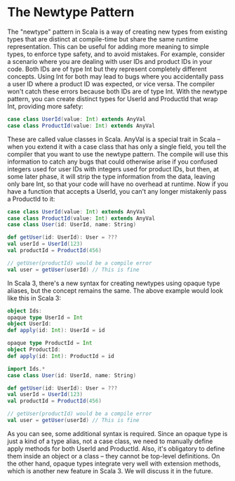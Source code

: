 # The Newtype Pattern

The "newtype" pattern in Scala is a way of creating new types from existing types that are distinct at compile-time but share the same runtime  representation. This can be useful for adding more meaning to simple  types, to enforce type safety, and to avoid mistakes.
For  example, consider a scenario where you are dealing with user IDs and  product IDs in your code. Both IDs are of type Int but they represent  completely different concepts. Using Int for both may lead to bugs  where you accidentally pass a user ID where a product ID was expected,  or vice versa. The compiler won't catch these errors because both IDs  are of type Int.
With the newtype pattern, you can create distinct types for UserId and ProductId that wrap Int, providing more safety:

```scala 3
case class UserId(value: Int) extends AnyVal
case class ProductId(value: Int) extends AnyVal
```

These are called value classes in Scala. AnyVal is a special trait in Scala – when you extend it with a case class that has only a single  field, you tell the compiler that you want to use the newtype pattern. The compile will use this information to catch any bugs that could otherwise arise if you confused integers used for user IDs with integers used for product IDs, but then, at some later phase, it will strip the type information from the data, leaving only bare Int, so that your code will have no overhead at runtime.
Now if you have a function that accepts a UserId, you can't any longer mistakenly pass a ProductId to it:

```scala 3
case class UserId(value: Int) extends AnyVal
case class ProductId(value: Int) extends AnyVal
case class User(id: UserId, name: String)

def getUser(id: UserId): User = ???
val userId = UserId(123)
val productId = ProductId(456)

// getUser(productId) would be a compile error
val user = getUser(userId) // This is fine
```

In Scala 3, there's a  new syntax for creating newtypes using opaque type aliases, but the concept remains the same. The above example would look like this in Scala 3:

```scala 3
object Ids:
opaque type UserId = Int
object UserId:
def apply(id: Int): UserId = id

opaque type ProductId = Int
object ProductId:
def apply(id: Int): ProductId = id

import Ids.*
case class User(id: UserId, name: String)

def getUser(id: UserId): User = ???
val userId = UserId(123)
val productId = ProductId(456)

// getUser(productId) would be a compile error
val user = getUser(userId) // This is fine
```

As you can see, some additional syntax is required. Since an opaque type is just a kind of a type alias, not a case class, we need to manually define apply methods for both UserId and ProductId. Also, it's obligatory to define them inside an object or a class – they cannot be top-level definitions. On the other hand, opaque types integrate very well with extension methods, which is another new feature in Scala 3. We will discuss it in the future.


